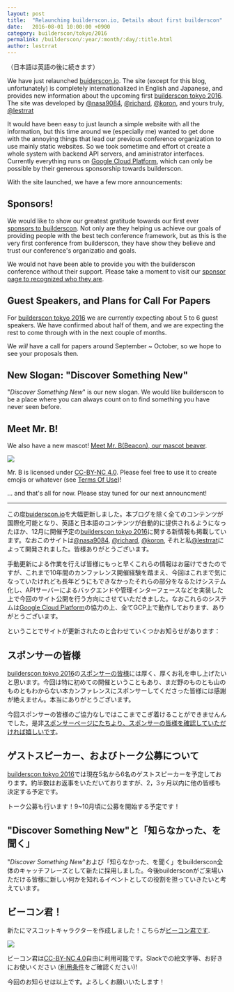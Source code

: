 ```yaml
---
layout: post
title:  "Relaunching builderscon.io, Details about first builderscon"
date:   2016-08-01 10:00:00 +0900
category: builderscon/tokyo/2016
permalink: /builderscon/:year/:month/:day/:title.html
author: lestrrat
---
```


（日本語は英語の後に続きます）

We have just relaunched [buiderscon.io](https://builderscon.io). The site (except for this blog, unfortunately) is completely internationalized in English and Japanese, and provides new information about the upcoming first [builderscon tokyo 2016](https://builderscon.io/builderscon/tokyo/2016). The site was developed by [@nasa9084](https://github.com/nasa9084), [@richard](https://github.com/richard-imaoka), [@koron](https://github.com/koron), and yours truly, [@lestrrat](https://github.com/lestrrat)

It would have been easy to just launch a simple website with all the information, but this time around we (especially me) wanted to get done with the annoying things that lead our previous conference organization to use mainly static websites. So we took sometime and effort ot create a whole system with backend API servers, and aministrator interfaces. Currently everything runs on [Google Cloud Platform](https://cloud.google.com), which can only be possible by their generous sponsorship towards builderscon.

With the site launched, we have a few more announcements:

## Sponsors!

We would like to show our greatest gratitude towards our first ever [sponsors to builderscon](https://builderscon.io/builderscon/tokyo/2016/sponsors). Not only are they helping us achieve our goals of providing people with the best tech conference framework, but as this is the very first conference from builderscon, they have show they believe and trust our conference's organizatio and goals.

We would not have been able to provide you with the builderscon conference without their support. Please take a moment to visit our [sponsor page to recognized who they are](https://builderscon.io/builderscon/tokyo/2016/sponsors).

## Guest Speakers, and Plans for Call For Papers

For [builderscon tokyo 2016](https://builderscon.io/builderscon/tokyo/2016) we are currently expecting about 5 to 6 guest speakers. We have confirmed about half of them, and we are expecting the rest to come through with in the next couple of months.

We *will* have a call for papers around September ~ October, so we hope to see your proposals then.

## New Slogan: "Discover Something New"

"*Discover Something New*" is our new slogan. We would like builderscon to be a place where you can always count on to find something you have never seen before.

## Meet Mr. B!

We also have a new mascot! <a href="https://builderscon.io/beacon">Meet Mr. B(Beacon), our mascot beaver</a>.

![](https://builderscon.io/assets/images/mrbeacon-004.png)

Mr. B is licensed under [CC-BY-NC 4.0](https://creativecommons.org/licenses/by-nc/4.0/). Please feel free to use it to create emojis or whatever (see [Terms Of Use](https://builderscon.io/beacon))!




... and that's all for now. Please stay tuned for our next announcment!

---

この度[buiderscon.io](https://builderscon.io)を大幅更新しました。本ブログを除く全てのコンテンツが国際化可能となり、英語と日本語のコンテンツが自動的に提供されるようになったほか、12月に開催予定の[builderscon tokyo 2016](https://builderscon.io/builderscon/tokyo/2016)に関する新情報も掲載しています。なおこのサイトは[@nasa9084](https://github.com/nasa9084), [@richard](https://github.com/richard-imaoka), [@koron](https://github.com/koron), それと私[@lestrrat](https://github.com/lestrrat)によって開発されました。皆様ありがとうございます。

手動更新による作業を行えば皆様にもっと早くこれらの情報はお届けできたのですが、これまで10年間のカンファレンス開催経験を踏まえ、今回はこれまで気になっていたけれども長年どうにもできなかったそれらの部分をなるたけシステム化し、APIサーバーによるバックエンドや管理インターフェースなどを実装した上で今回のサイト公開を行う方向にさせていただきました。なおこれらのシステムは[Google Cloud Platform](https://cloud.google.com)の協力の上、全てGCP上で動作しております、ありがとうございます。

ということでサイトが更新されたのと合わせていくつかお知らせがあります：

## スポンサーの皆様

[builderscon tokyo 2016](https://builderscon.io/builderscon/tokyo/2016)の[スポンサーの皆様](https://builderscon.io/builderscon/tokyo/2016/sponsors)には厚く、厚くお礼を申し上げたいと思います。今回は特に初めての開催ということもあり、まだ野のものとも山のものともわからない本カンファレンスにスポンサーしてくださった皆様には感謝が絶えません。本当にありがとうございます。

今回スポンサーの皆様のご協力なしではここまでこぎ着けることができませんんでした。是非[スポンサーページにたちより、スポンサーの皆様を確認していただければ嬉しいです](https://builderscon.io/builderscon/tokyo/2016/sponsors)。

## ゲストスピーカー、およびトーク公募について

[builderscon tokyo 2016](https://builderscon.io/builderscon/tokyo/2016)では現在5名から6名のゲストスピーカーを予定しております。約半数はお返事をいただいておりますが、2，3ヶ月以内に他の皆様も決定する予定です。

トーク公募も行います！9~10月頃に公募を開始する予定です！

## "Discover Something New"と「知らなかった、を聞く」

"*Discover Something New*"および「知らなかった、を聞く」をbuilderscon全体のキャッチフレーズとして新たに採用しました。今後buildersconがご来場いただける皆様に新しい何かを知れるイベントとしての役割を担っていきたいと考えています。

## ビーコン君！

新たにマスコットキャラクターを作成しました！こちらが<a href="https://builderscon.io/beacon">ビーコン君です</a>.

![](https://builderscon.io/assets/images/mrbeacon-004.png)

ビーコン君は[CC-BY-NC 4.0](https://creativecommons.org/licenses/by-nc/4.0/)自由に利用可能です。Slackでの絵文字等、お好きにお使いください ([利用条件](https://builderscon.io/beacon)をご確認ください)!




今回のお知らせは以上です。よろしくお願いいたします！



